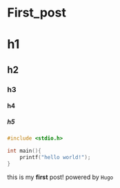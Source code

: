 # First_post


# h1
## h2
### h3
#### h4
##### h5 

```c
#include <stdio.h>

int main(){
    printf("hello world!");
}
```

this is my **first** post!
powered by `Hugo`
